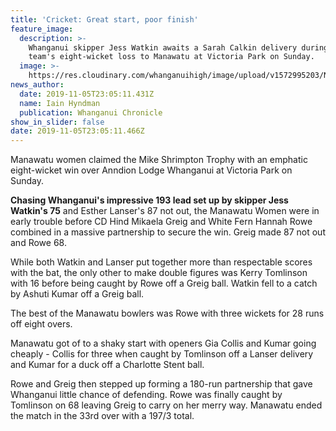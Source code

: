 ```yaml
---
title: 'Cricket: Great start, poor finish'
feature_image:
  description: >-
    Whanganui skipper Jess Watkin awaits a Sarah Calkin delivery during her
    team's eight-wicket loss to Manawatu at Victoria Park on Sunday.
  image: >-
    https://res.cloudinary.com/whanganuihigh/image/upload/v1572995203/News/Chron_6.11.19.jpg
news_author:
  date: 2019-11-05T23:05:11.431Z
  name: Iain Hyndman
  publication: Whanganui Chronicle
show_in_slider: false
date: 2019-11-05T23:05:11.466Z
---
```

Manawatu women claimed the Mike Shrimpton Trophy with an emphatic eight-wicket win over Anndion Lodge Whanganui at Victoria Park on Sunday.

**Chasing Whanganui's impressive 193 lead set up by skipper Jess Watkin's 75** and Esther Lanser's 87 not out, the Manawatu Women were in early trouble before CD Hind Mikaela Greig and White Fern Hannah Rowe combined in a massive partnership to secure the win. Greig made 87 not out and Rowe 68.

While both Watkin and Lanser put together more than respectable scores with the bat, the only other to make double figures was Kerry Tomlinson with 16 before being caught by Rowe off a Greig ball. Watkin fell to a catch by Ashuti Kumar off a Greig ball.

The best of the Manawatu bowlers was Rowe with three wickets for 28 runs off eight overs.

Manawatu got of to a shaky start with openers Gia Collis and Kumar going cheaply - Collis for three when caught by Tomlinson off a Lanser delivery and Kumar for a duck off a Charlotte Stent ball.

Rowe and Greig then stepped up forming a 180-run partnership that gave Whanganui little chance of defending. Rowe was finally caught by Tomlinson on 68 leaving Greig to carry on her merry way. Manawatu ended the match in the 33rd over with a 197/3 total.

